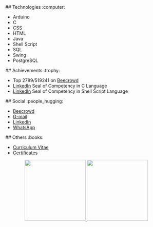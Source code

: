 <div>
  ## Technologies :computer:
  
  * Arduino
  * C
  * CSS
  * HTML
  * Java
  * Shell Script
  * SQL
  * Swing
  * PostgreSQL
</div>

<div>
  ## Achievements :trophy:
  
  * Top 2789/519241 on <a href="https://www.beecrowd.com.br/judge/pt/profile/853225">Beecrowd</a>
  * <a href="https://www.linkedin.com/in/gabriel-cavalcante-225076242/">LinkedIn</a> Seal of Competency in C Language
  * <a href="https://www.linkedin.com/in/gabriel-cavalcante-225076242/">LinkedIn</a> Seal of Competency in Shell Script Language
</div>

<div>
  ## Social :people_hugging:
  
  * <a href="https://www.beecrowd.com.br/judge/pt/profile/853225">Beecrowd</a>
  * <a href="mailto:gabriel.lcifba@gmail.com">G-mail</a>
  * <a href="https://www.linkedin.com/in/gabriel-cavalcante-225076242">LinkedIn</a>
  * <a href="http://wa.me/5574981343313">WhatsApp</a>
</div>

<div>
  ## Others :books:
  
  * <a href="https://zolppy.github.io/zolppy">Curriculum Vitae</a>
  * <a href="https://drive.google.com/drive/folders/1d0CI4v6SahD471GgcGoZ1BvCuf5F-Am-?usp=drive_link">Certificates</a>
</div>

<div align="center">
  <a href="https://github.com/zolppy">
  <img height="190em" src="https://github-readme-stats.vercel.app/api?username=zolppy&show_icons=true&include_all_commits=true&count_private=true"/>
  <img height="190em" src="https://github-readme-stats.vercel.app/api/top-langs/?username=zolppy&layout=compact&langs_count=7"/>
</div>
